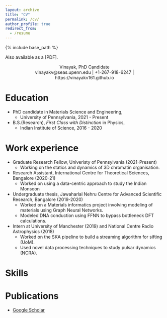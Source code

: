 ```yaml
---
layout: archive
title: "CV"
permalink: /cv/
author_profile: true
redirect_from:
  - /resume
---
```


{% include base_path %}

Also available as a [PDF].

<div align="center"> Vinayak, PhD Candidate </div>
<div align="center"> vinayakv@seas.upenn.edu | +1-267-918-6247 | https://vinayakv161.github.io </div>

Education
=========
* PhD candidate in Materials Science and Engineering, 
  * University of Pennsylvania, 2021 - Present
* B.S.(Research), *First Class with Distinction* in Physics, 
  * Indian Institute of Science, 2016 - 2020 

Work experience
===============
* Graduate Research Fellow, Univeristy of Pennsylvania (2021-Present)
  * Working on the statics and dynamics of 3D chromatin organisation. 
* Research Assistant, International Centre for Theoretical Sciences, Bangalore (2020-21)  
  * Worked on using a data-centric approach to study the Indian Monsoon
* Undergraduate thesis, Jawaharlal Nehru Centre for Advanced Scientific Research, Bangalore (2019-2020)
  * Worked on a Materials informatics project involving modeling of materials using Graph Neural Networks.
  * Modeled DNA conduction using FFNN to bypass bottleneck DFT calculations.
* Intern at University of Manchester (2019) and National Centre Radio Astrophysics (2018)
  * Worked on the SKA pipeline to build a streaming algorithm for sifting (UoM).
  * Used novel data processing techniques to study pulsar dynamics (NCRA). 
  
  
Skills
======


Publications
======
* [Google Scholar](https://scholar.google.com/citations?hl=en&user=RuEjeXkAAAAJ&view_op=list_works&sortby=pubdate)
